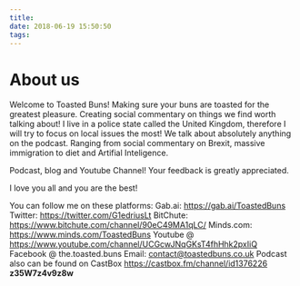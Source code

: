 ```yaml
---
title:
date: 2018-06-19 15:50:50
tags:
---
```

# About us
Welcome to Toasted Buns!
Making sure your buns are toasted for the greatest pleasure.
Creating social commentary on things we find worth talking about! I live in a police state called the United Kingdom, therefore I will try to focus on local issues the most!
We talk about absolutely anything on the podcast. Ranging from social commentary on Brexit, massive immigration to diet and Artifial Inteligence.

Podcast, blog and Youtube Channel!
Your feedback is greatly appreciated.

I love you all and you are the best!

You can follow me on these platforms:
Gab.ai: https://gab.ai/ToastedBuns
Twitter: https://twitter.com/G1edriusLt
BitChute: https://www.bitchute.com/channel/90eC49MA1qLC/
Minds.com: https://www.minds.com/ToastedBuns
Youtube @ https://www.youtube.com/channel/UCGcwJNqGKsT4fhHhk2pxIiQ
Facebook @ the.toasted.buns
Email: contact@toastedbuns.co.uk
Podcast also can be found on CastBox https://castbox.fm/channel/id1376226
<b>z35W7z4v9z8w</b>
